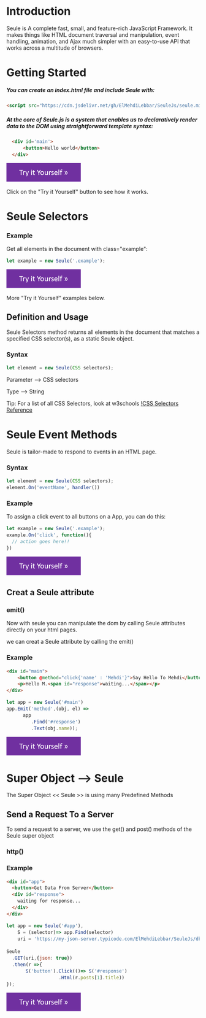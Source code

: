 # Introduction
Seule is A complete fast, small, and feature-rich JavaScript Framework. It makes things like HTML document traversal and manipulation, event handling, animation, and Ajax much simpler with an easy-to-use API that works across a multitude of browsers.


# Getting Started

##### You can create an index.html file and include Seule with:

```html
<script src="https://cdn.jsdelivr.net/gh/ElMehdiLebbar/SeuleJs/seule.min.js"></script>
```

##### At the core of Seule.js is a system that enables us to declaratively render data to the DOM using straightforward template syntax:

```html
  <div id='main'>
      <button>Hello world</button>
  </div>
```
[![alt text](https://raw.githubusercontent.com/ElMehdiLebbar/SeuleJs/master/img/t.png)](https://codepen.io/el-mehdi-lebbar/pen/pooKBaX)

Click on the "Try it Yourself" button to see how it works.

# Seule Selectors

### Example

Get all elements in the document with class="example":

```javascript
let example = new Seule('.example');
```
[![alt text](https://raw.githubusercontent.com/ElMehdiLebbar/SeuleJs/master/img/t.png)](https://codepen.io/el-mehdi-lebbar/pen/WNNYada)

More "Try it Yourself" examples below.

## Definition and Usage

Seule Selectors method returns all elements in the document that matches a specified CSS selector(s), as a static Seule object.

### Syntax

```javascript
let element = new Seule(CSS selectors);
```

Parameter --> CSS selectors

Type --> String

Tip: For a list of all CSS Selectors, look at w3schools [!CSS Selectors Reference](https://codepen.io/el-mehdi-lebbar/pen/Exxppmd)


# Seule Event Methods

Seule is tailor-made to respond to events in an HTML page.

### Syntax

```javascript
let element = new Seule(CSS selectors);
element.On('eventName', handler())
```

### Example

To assign a click event to all buttons on a App, you can do this:

```javascript
let example = new Seule('.example');
example.On('click', function(){
  // action goes here!!
})
```
[![alt text](https://raw.githubusercontent.com/ElMehdiLebbar/SeuleJs/master/img/t.png)](https://codepen.io/el-mehdi-lebbar/pen/pooKBaX)


## Creat a Seule attribute

### emit()

Now with seule you can manipulate the dom by calling Seule attributes directly on your html pages.

we can creat a Seule attribute by calling the emit() 

### Example

```html
<div id="main">
    <button @method="click{'name' : 'Mehdi'}">Say Hello To Mehdi</button>
    <p>Hello M.<span id="response">waiting...</span></p>
</div>
```
```javascript
let app = new Seule('#main')
app.Emit('method',(obj, el) =>
      app
         .Find('#response')
         .Text(obj.name));
```
[![alt text](https://raw.githubusercontent.com/ElMehdiLebbar/SeuleJs/master/img/t.png)](https://codepen.io/el-mehdi-lebbar/pen/Exxppmd)

# Super Object --> Seule

The Super Object << Seule >> is using many Predefined Methods 

## Send a Request To a Server

To send a request to a server, we use the get() and post() methods of the Seule super object

### http()

### Example

```html
<div id="app">
  <button>Get Data From Server</button>
  <div id="response">
    waiting for response...
  </div>
</div>
```
```javascript
let app = new Seule('#app'),
    S = (selector)=> app.Find(selector)
    uri = 'https://my-json-server.typicode.com/ElMehdiLebbar/SeuleJs/db'

Seule
  .GET(uri,{json: true})
  .then(r =>{
       S('button').Click(()=> S('#response')
                   .Html(r.posts[1].title))
});
```
[![alt text](https://raw.githubusercontent.com/ElMehdiLebbar/SeuleJs/master/img/t.png)](https://codepen.io/el-mehdi-lebbar/pen/KKMjoyG)





